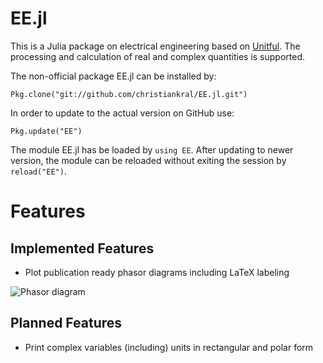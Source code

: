 # EE.jl

This is a Julia package on electrical engineering based on [Unitful](https://github.com/ajkeller34/Unitful.jl).
The processing and calculation of real and complex quantities is supported. 

The non-official package EE.jl can be installed by:

```
Pkg.clone("git://github.com/christiankral/EE.jl.git")
```

In order to update to the actual version on GitHub use:

```
Pkg.update("EE")
```

The module EE.jl has be loaded by `using EE`. After updating to newer version, 
the module can be reloaded without exiting the session by `reload("EE")`.

# Features

## Implemented Features

- Plot publication ready phasor diagrams including LaTeX labeling  

![Phasor diagram](https://raw.githubusercontent.com/christiankral/EE.jl/master/resources/phasordiagram.png?raw=true)

## Planned Features

- Print complex variables (including) units in rectangular and polar form
